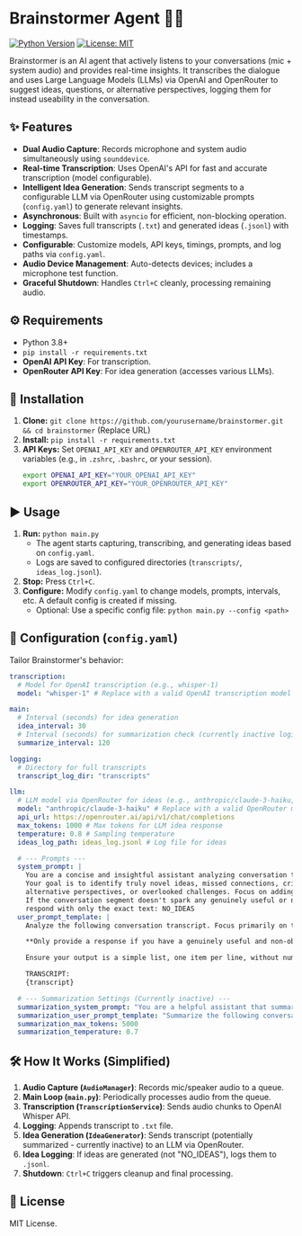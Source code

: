 # Brainstormer Agent 🧠💡

[![Python Version](https://img.shields.io/badge/python-3.8+-blue.svg)](https://www.python.org/downloads/)
[![License: MIT](https://img.shields.io/badge/License-MIT-yellow.svg)](https://opensource.org/licenses/MIT)

Brainstormer is an AI agent that actively listens to your conversations (mic + system audio) and provides real-time insights. It transcribes the dialogue and uses Large Language Models (LLMs) via OpenAI and OpenRouter to suggest ideas, questions, or alternative perspectives, logging them for instead useability in the conversation.

## ✨ Features

*   **Dual Audio Capture**: Records microphone and system audio simultaneously using `sounddevice`.
*   **Real-time Transcription**: Uses OpenAI's API for fast and accurate transcription (model configurable).
*   **Intelligent Idea Generation**: Sends transcript segments to a configurable LLM via OpenRouter using customizable prompts (`config.yaml`) to generate relevant insights.
*   **Asynchronous**: Built with `asyncio` for efficient, non-blocking operation.
*   **Logging**: Saves full transcripts (`.txt`) and generated ideas (`.jsonl`) with timestamps.
*   **Configurable**: Customize models, API keys, timings, prompts, and log paths via `config.yaml`.
*   **Audio Device Management**: Auto-detects devices; includes a microphone test function.
*   **Graceful Shutdown**: Handles `Ctrl+C` cleanly, processing remaining audio.

## ⚙️ Requirements

*   Python 3.8+
*   `pip install -r requirements.txt`
*   **OpenAI API Key**: For transcription.
*   **OpenRouter API Key**: For idea generation (accesses various LLMs).

## 🚀 Installation

1.  **Clone:** `git clone https://github.com/yourusername/brainstormer.git && cd brainstormer` (Replace URL)
2.  **Install:** `pip install -r requirements.txt`
3.  **API Keys:** Set `OPENAI_API_KEY` and `OPENROUTER_API_KEY` environment variables (e.g., in `.zshrc`, `.bashrc`, or your session).
    ```bash
    export OPENAI_API_KEY="YOUR_OPENAI_API_KEY"
    export OPENROUTER_API_KEY="YOUR_OPENROUTER_API_KEY"
    ```

## ▶️ Usage

1.  **Run:** `python main.py`
    *   The agent starts capturing, transcribing, and generating ideas based on `config.yaml`.
    *   Logs are saved to configured directories (`transcripts/`, `ideas_log.jsonl`).
2.  **Stop:** Press `Ctrl+C`.
3.  **Configure:** Modify `config.yaml` to change models, prompts, intervals, etc. A default config is created if missing.
    *   Optional: Use a specific config file: `python main.py --config <path>`

## 🔧 Configuration (`config.yaml`)

Tailor Brainstormer's behavior:

```yaml
transcription:
  # Model for OpenAI transcription (e.g., whisper-1)
  model: "whisper-1" # Replace with a valid OpenAI transcription model

main:
  # Interval (seconds) for idea generation
  idea_interval: 30
  # Interval (seconds) for summarization check (currently inactive logic)
  summarize_interval: 120

logging:
  # Directory for full transcripts
  transcript_log_dir: "transcripts"

llm:
  # LLM model via OpenRouter for ideas (e.g., anthropic/claude-3-haiku, google/gemini-flash)
  model: "anthropic/claude-3-haiku" # Replace with a valid OpenRouter model identifier
  api_url: https://openrouter.ai/api/v1/chat/completions
  max_tokens: 1000 # Max tokens for LLM idea response
  temperature: 0.8 # Sampling temperature
  ideas_log_path: ideas_log.jsonl # Log file for ideas

  # --- Prompts ---
  system_prompt: |
    You are a concise and insightful assistant analyzing conversation transcripts.
    Your goal is to identify truly novel ideas, missed connections, critical questions,
    alternative perspectives, or overlooked challenges. Focus on adding unique value.
    If the conversation segment doesn't spark any genuinely useful or non-obvious insight,
    respond with only the exact text: NO_IDEAS
  user_prompt_template: |
    Analyze the following conversation transcript. Focus primarily on the **most recent exchanges** to generate 1-2 highly relevant and insightful contributions (ideas, connections, questions, perspectives, challenges) that participants might not have considered.

    **Only provide a response if you have a genuinely useful and non-obvious insight.** Otherwise, respond with only the exact text: NO_IDEAS

    Ensure your output is a simple list, one item per line, without numbers, bullets, or explanations.

    TRANSCRIPT:
    {transcript}

  # --- Summarization Settings (Currently inactive) ---
  summarization_system_prompt: "You are a helpful assistant that summarizes conversations accurately..." # Truncated for brevity
  summarization_user_prompt_template: "Summarize the following conversation transcript concisely...\n\n{transcript}" # Truncated
  summarization_max_tokens: 5000
  summarization_temperature: 0.7
```

## 🛠️ How It Works (Simplified)

1.  **Audio Capture (`AudioManager`)**: Records mic/speaker audio to a queue.
2.  **Main Loop (`main.py`)**: Periodically processes audio from the queue.
3.  **Transcription (`TranscriptionService`)**: Sends audio chunks to OpenAI Whisper API.
4.  **Logging**: Appends transcript to `.txt` file.
5.  **Idea Generation (`IdeaGenerator`)**: Sends transcript (potentially summarized - currently inactive) to an LLM via OpenRouter.
6.  **Idea Logging**: If ideas are generated (not "NO_IDEAS"), logs them to `.jsonl`.
7.  **Shutdown**: `Ctrl+C` triggers cleanup and final processing.

## 📄 License

MIT License. 